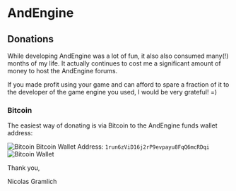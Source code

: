 # AndEngine

## Donations
While developing AndEngine was a lot of fun, it also also consumed many(!) months of my life. It actually continues to cost me a significant amount of money to host the AndEngine forums.

If you made profit using your game and can afford to spare a fraction of it to the developer of the game engine you used, I would be very grateful! =)

### Bitcoin
The easiest way of donating is via Bitcoin to the AndEngine funds wallet address:

![Bitcoin](http://www.andengine.org/donate/bitcoin_16x16.png "Donate via Bitcoin")
Bitcoin Wallet Address: ``1run6zViD16j2rP9evpayu8FqQ6mcRDqi`` ![Bitcoin Wallet](http://www.andengine.org/donate/bitcoin_wallet.png "Bitcoin Wallet")

Thank you,

Nicolas Gramlich
